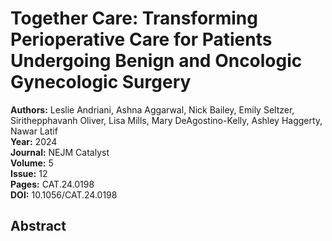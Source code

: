 # Together Care: Transforming Perioperative Care for Patients Undergoing Benign and Oncologic Gynecologic Surgery

**Authors:** Leslie Andriani, Ashna Aggarwal, Nick Bailey, Emily Seltzer, Sirithepphavanh Oliver, Lisa Mills, Mary DeAgostino-Kelly, Ashley Haggerty, Nawar Latif  
**Year:** 2024  
**Journal:** NEJM Catalyst  
**Volume:** 5  
**Issue:** 12  
**Pages:** CAT.24.0198  
**DOI:** 10.1056/CAT.24.0198  

## Abstract


